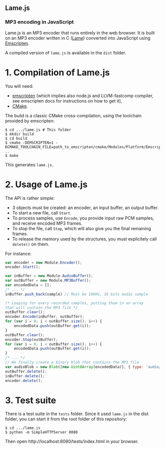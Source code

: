 Lame.js
-------

### MP3 encoding in JavaScript

Lame.js is an MP3 encoder that runs entirely in the web browser. It is built on an MP3 encoder written in C ([Lame](http://lame.sourceforge.net/)) converted into JavaScript using [Emscripten](https://github.com/kripken/emscripten).

A compiled version of `lame.js` is available in the `dist` folder.

# 1. Compilation of Lame.js

You will need:

* [emscripten](https://github.com/kripken/emscripten) (which implies also node.js and LLVM-fastcomp compiler, see emscripten docs for instructions on how to get it), 
* [CMake](http://www.cmake.org/).

The build is a classic CMake cross-compilation, using the toolchain provided by emscripten:

    $ cd .../lame.js # This folder
    $ mkdir build
    $ cd build
    $ cmake -DEMSCRIPTEN=1 -DCMAKE_TOOLCHAIN_FILE=path_to_emscripten/cmake/Modules/Platform/Emscripten.cmake ..
    $ make

This generates `lame.js`.

# 2. Usage of Lame.js

The API is rather simple:

* 3 objects must be created: an encoder, an input buffer, an output buffer.
* To start a new file, call `Start`.
* To process samples, use `Encode`, you provide input raw PCM samples, and receive encoded MP3 frames.
* To stop the file, call `Stop`, which will also give you the final remaining frames.
* To release the memory used by the structures, you must explicitely call `delete()` on them.
 
For instance:

```javascript
var encoder = new Module.Encoder();
encoder.Start();

var inBuffer = new Module.AudioBuffer();
var outBuffer = new Module.MP3Buffer();
var encodedData = [];
/* ... */
inBuffer.push_back(sample) // Must be 16kHz, 16 bits audio sample

/* Looping for every recorded samples, putting them in an array 
that will contain the MP3 file */
outBuffer.clear();
encoder.Encode(inBuffer, outBuffer);
for (var i = 0; i < outBuffer.size(); i++) {
    encodedData.push(outBuffer.get(i));
}
outBuffer.clear();
encoder.Stop(outBuffer);
for (var i = 0; i < outBuffer.size(); i++) {
    encodedData.push(outBuffer.get(i));
}
/* ... */
// We finally create a binary blob that contains the MP3 file
var audioBlob = new Blob([new Uint8Array(encodedData)], { type: 'audio/mp3' });
outBuffer.delete();
inBuffer.delete();
encoder.delete();
```

# 3. Test suite

There is a test suite in the `tests` folder. Since it used `lame.js` in the dist folder, you can start it from the root folder of this repository:

    $ cd .../lame.js
    $ python -m SimpleHTTPServer 8080

Then open http://localhost:8080/tests/index.html in your browser.

